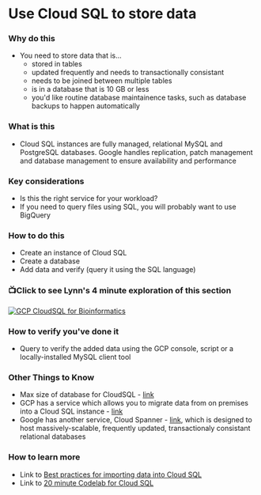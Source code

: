 
# Use Cloud SQL to store data

### Why do this
 - You need to store data that is...
    - stored in tables
    - updated frequently and needs to transactionally consistant 
    - needs to be joined between multiple tables
    - is in a database that is 10 GB or less
    - you'd like routine database maintainence tasks, such as database backups to happen automatically

### What is this
 - Cloud SQL instances are fully managed, relational MySQL and PostgreSQL databases. Google handles replication, patch management and database management to ensure availability and performance

### Key considerations
 - Is this the right service for your workload?
 - If you need to query files using SQL, you will probably want to use BigQuery

### How to do this
 - Create an instance of Cloud SQL
 - Create a database
 - Add data and verify (query it using the SQL language)

### 📺Click to see Lynn's 4 minute exploration of this section  
[![GCP CloudSQL for Bioinformatics](http://img.youtube.com/vi/ceqG90ZFstc/0.jpg)](http://www.youtube.com/watch?v=ceqG90ZFstc "GCP CloudSQL for Bioinformatics")

### How to verify you've done it
 - Query to verify the added data using the GCP console, script or a locally-installed MySQL client tool

### Other Things to Know
 - Max size of database for CloudSQL - [link](https://cloud.google.com/sql/docs/quotas)
 - GCP has a service which allows you to migrate data from on premises into a Cloud SQL instance - [link](https://cloud.google.com/sql/docs/mysql/migrate-data)
 - Google has another service, Cloud Spanner - [link](https://cloud.google.com/spanner/), which is designed to host massively-scalable, frequently updated, transactionaly consistant relational databases

### How to learn more
 - Link to [Best practices for importing data into Cloud SQL](https://cloud.google.com/sql/docs/mysql/import-export/)
 - Link to [20 minute Codelab for Cloud SQL](https://codelabs.developers.google.com/codelabs/cloud-create-cloud-sql-db/index.html)
